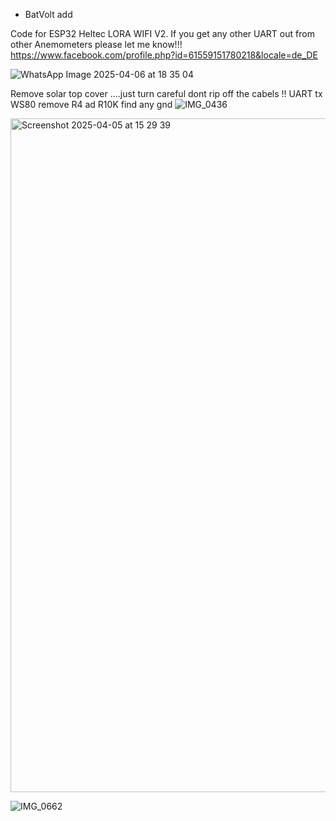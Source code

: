 - BatVolt add

Code for ESP32 Heltec LORA WIFI V2.
If you get any other UART out from other Anemometers please let me know!!!
https://www.facebook.com/profile.php?id=61559151780218&locale=de_DE

![WhatsApp Image 2025-04-06 at 18 35 04](https://github.com/user-attachments/assets/67c51c83-f458-42b0-a6a3-06ebc559729e)


Remove solar top cover ....just turn careful dont rip off the cabels !! UART tx WS80 remove R4 ad R10K find any gnd
![IMG_0436](https://github.com/user-attachments/assets/728e4624-3994-4eed-abe3-71bb0919d9c2)

<img width="1078" alt="Screenshot 2025-04-05 at 15 29 39" src="https://github.com/user-attachments/assets/6286f033-66a9-4fc1-b0e0-91873e72be0d" />

![IMG_0662](https://github.com/user-attachments/assets/490a2b1d-b45c-4d85-aae9-ab8e87d6c3cb)
